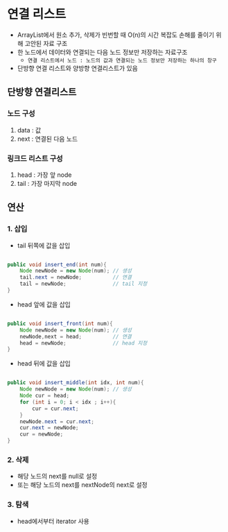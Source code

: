 # 연결 리스트

- ArrayList에서 원소 추가, 삭제가 빈번할 때 O(n)의 시간 복잡도 손해를 줄이기 위해 고안된 자료 구조
- 한 노드에서 데이터와 연결되는 다음 노드 정보만 저장하는 자료구조
    - `연결 리스트에서 노드 : 노드의 값과 연결되는 노드 정보만 저장하는 하나의 창구`
- 단방향 연결 리스트와 양방향 연결리스트가 있음

## 단방향 연결리스트

### **노드 구성**

1. data : 값
2. next : 연결된 다음 노드

### **링크드 리스트 구성**

1. head : 가장 앞 node
2. tail : 가장 마지막 node

## 연산

### 1. 삽입

- tail 뒤쪽에 값을 삽입
```java

public void insert_end(int num){
    Node newNode = new Node(num); // 생성
    tail.next = newNode;          // 연결
    tail = newNode;               // tail 지정
}


```


- head 앞에 값을 삽입

```java

public void insert_front(int num){
    Node newNode = new Node(num); // 생성
    newNode,next = head;          // 연결
    head = newNode;               // head 지정
}


```


- head 뒤에 값을 삽입

```java

public void insert_middle(int idx, int num){
    Node newNode = new Node(num); // 생성
    Node cur = head;
    for (int i = 0; i < idx ; i++){
        cur = cur.next;
    }
    newNode.next = cur.next;
    cur.next = newNode;
    cur = newNode;
}


```

### 2. 삭제

- 해당 노드의 next를 null로 설정
- 또는 해당 노드의 next를 nextNode의 next로 설정

### 3. 탐색

- head에서부터 iterator 사용
